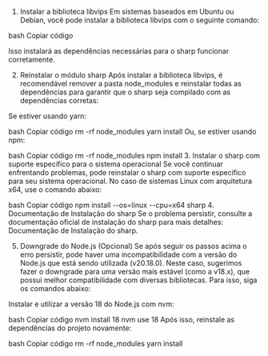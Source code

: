 1. Instalar a biblioteca libvips
Em sistemas baseados em Ubuntu ou Debian, você pode instalar a biblioteca libvips com o seguinte comando:

bash
Copiar código
<script>sudo apt-get install libvips-dev</script>
Isso instalará as dependências necessárias para o sharp funcionar corretamente.

2. Reinstalar o módulo sharp
Após instalar a biblioteca libvips, é recomendável remover a pasta node_modules e reinstalar todas as dependências para garantir que o sharp seja compilado com as dependências corretas:

Se estiver usando yarn:

bash
Copiar código
rm -rf node_modules
yarn install
Ou, se estiver usando npm:

bash
Copiar código
rm -rf node_modules
npm install
3. Instalar o sharp com suporte específico para o sistema operacional
Se você continuar enfrentando problemas, pode reinstalar o sharp com suporte específico para seu sistema operacional. No caso de sistemas Linux com arquitetura x64, use o comando abaixo:

bash
Copiar código
npm install --os=linux --cpu=x64 sharp
4. Documentação de Instalação do sharp
Se o problema persistir, consulte a documentação oficial de instalação do sharp para mais detalhes: Documentação de Instalação do sharp.

5. Downgrade do Node.js (Opcional)
Se após seguir os passos acima o erro persistir, pode haver uma incompatibilidade com a versão do Node.js que está sendo utilizada (v20.18.0). Neste caso, sugerimos fazer o downgrade para uma versão mais estável (como a v18.x), que possui melhor compatibilidade com diversas bibliotecas. Para isso, siga os comandos abaixo:

Instalar e utilizar a versão 18 do Node.js com nvm:

bash
Copiar código
nvm install 18
nvm use 18
Após isso, reinstale as dependências do projeto novamente:

bash
Copiar código
rm -rf node_modules
yarn install
